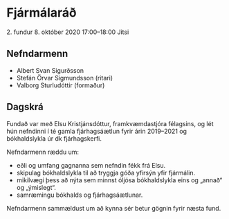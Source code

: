 # Fjármálaráð

2\. fundur
8\. október 2020 17:00–18:00
Jitsi

## Nefndarmenn
* Albert Svan Sigurðsson
* Stefán Örvar Sigmundsson (ritari)
* Valborg Sturludóttir (formaður)

## Dagskrá

Fundað var með Elsu Kristjánsdóttur, framkvæmdastjóra félagsins, og lét hún nefndinni í té gamla fjárhagsáætlun fyrir árin 2019–2021 og bókhaldslykla úr dk fjárhagskerfi.

Nefndarmenn ræddu um:
* eðli og umfang gagnanna sem nefndin fékk frá Elsu.
* skipulag bókhaldslykla til að tryggja góða yfirsýn yfir fjármálin.
* mikilvægi þess að nýta sem minnst óljósa bókhaldslykla eins og „annað“ og „ýmislegt“.
* samræmingu bókhalds og fjárhagsáætlunar.

Nefndarmenn sammældust um að kynna sér betur gögnin fyrir næsta fund.